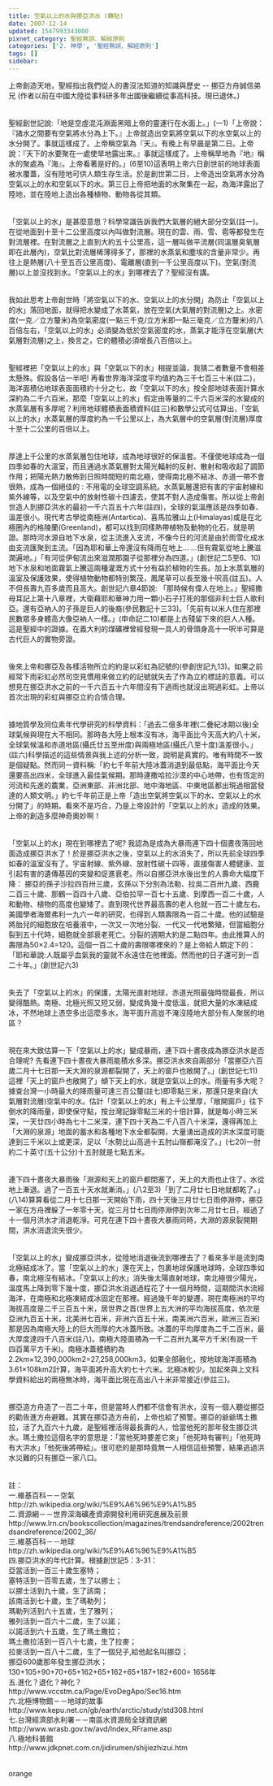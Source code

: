 ```yaml
---
title: 空氣以上的水與挪亞洪水 (轉貼)
date: 2007-12-14
updated: 1547993343000
pixnet_category: 聖經無誤、解經原則
categories: ['2. 神學', '聖經無誤、解經原則']
tags: []
sidebar: 
---
```


<p>上帝創造天地，聖經指出我們從人的書沒法知道的知識與歷史  --  挪亞方舟<!--more-->誠信弟兄 (作者以前在中國大陸從事科研多年出國後繼續從事高科技。現已退休。) <br/><br/><br/>聖經創世記說:「地是空虛混沌淵面黑暗上帝的靈運行在水面上。」(一1)「上帝說：『諸水之間要有空氣將水分為上下。』上帝就造出空氣將空氣以下的水空氣以上的水分開了。事就這樣成了。上帝稱空氣為『天』。有晚上有早晨是第二日。上帝說：『天下的水要聚在一處使旱地露出來。』事就這樣成了。上帝稱旱地為『地』稱水的聚處為『海』。上帝看著是好的。」(6至10)這表明上帝六日創世前的地球表面被水覆蓋，沒有陸地可供人類生存生活。於是創世第二日，上帝造出空氣將水分為空氣以上的水和空氣以下的水。第三日上帝把地面的水聚集在一起，為海洋露出了陸地，並在陸地上造出各種植物、動物各從其類。<br/><br/><br/>「空氣以上的水」是甚麼意思？科學常識告訴我們大氣層的絕大部分空氣(註一)。在從地面到十至十二公里高度以內叫做對流層。現在的雲、雨、雪、雹等都發生在對流層裡。在對流層之上直到大約五十公里高，這一層叫做平流層(同溫層臭氧層即在此層內)，空氣比對流層稀薄得多了，那裡的水蒸氣和塵埃的含量非常少。再往上是熱層(八十至五百公里高度)、電離層(直到一千公里高度以下)。空氣(對流層)以上並沒找到水。「空氣以上的水」到哪裡去了？聖經沒有講。<br/><br/><br/>我如此思考上帝創世時「將空氣以下的水、空氣以上的水分開」為防止「空氣以上的水」落回地面，就得把水變成了水蒸氣，放在空氣(大氣層的對流層)之上。水密度(一克／立方釐米)為空氣密度(一點三千克/立方米即一點三毫克／立方釐米)的八百倍左右，「空氣以上的水」必須變為低於空氣密度的水，蒸氣才能浮在空氣層(大氣層對流層)之上，換言之，它的體積必須增長八百倍以上。<br/><br/><br/>聖經裡把「空氣以上的水」與「空氣以下的水」相提並論，我猜二者數量不會相差太懸殊。假設各佔一半吧!  再看世界海洋深度平均值約為三千七百三十米(註二)，海洋面積佔地球表面面積約十分之七，故「空氣以下的水」按全部地球表面計算水深約為二千六百米。那麼「空氣以上的水」假定由等量的二千六百米深的水變成的水蒸氣層有多厚呢？利用地球體積表面積資料(註三)和數學公式可估算出，「空氣以上的水」水蒸氣層的厚度約為一千公里以上，為大氣層中的空氣層(對流層)厚度十至十二公里的百倍以上。<br/><br/><br/>厚達上千公里的水蒸氣層包住地球，成為地球很好的保溫套。不僅使地球成為一個四季如春的大溫室，而且通過水蒸氣層對太陽光輻射的反射、散射和吸收起了調節作用；把陽光熱力散佈到日照時間短的南北極，使得南北極不結冰、赤道一帶不會很熱，成為一個絕佳的 : 不用電的全球空調系統。水蒸氣層還把有害的宇宙射線和紫外線等，以及空氣中的放射性碳十四濾去，使其不對人造成傷害。所以從上帝創世造人到挪亞洪水的最初一千六百五十六年(註四)，全球的氣溫應該是四季如春、溫差很小。現代考古學從南極洲(Antartica)、喜馬拉雅山上(Himalayas)或是在北極圈內的格陵蘭(Greenland)，都可以找到同樣熱帶植物及動物的化石，就是明證。那時河水源自地下水泉，從主流進入支流，不像今日的河流是由於雨雪化成水由支流匯聚到主流。「因為耶和華上帝還沒有降雨在地上... ...但有霧氣從地上騰滋潤遍地。」「有河從伊甸流出來滋潤那園子從那裡分為四道。」(創世記二5至6、10)地下水泉和地面霧氣上騰這兩種灌溉方式十分有益於植物的生長。加上水蒸氣層的溫室及保護效果，使得植物動物都特別繁茂，鳳尾草可以長至幾十呎高(註五)。人不但長壽九百多歲而且高大。創世記六章4節說: 「那時候有偉人在地上。」聖經撒母耳記上第十八章裡，大衛藉耶和華神力用一顆小石子打死的那個非利士巨人歌利亞。還有亞衲人的子孫是巨人的後裔(參民數記十三33)。「先前有以米人住在那裡民數眾多身體高大像亞衲人一樣。」(申命記二10)都是上古殘留下來的巨人人種。這是聖經中的證據。在義大利的煤礦裡曾經發現一具人的骨頭身高十一呎半可算是古代巨人的實物旁證。<br/><br/><br/>後來上帝和挪亞及各樣活物所立的約是以彩虹為記號的(參創世記九13)。如果之前經常下雨彩虹必然司空見慣用來做立約的記號就失去了作為立約標誌的意義。可以想見在挪亞洪水之前的一千六百五十六年間沒有下過雨也就沒出現過彩虹。上帝以首次出現的彩虹與挪亞立約合情合理。<br/><br/><br/>據地質學及同位素年代學研究的科學資料：「過去二億多年裡(二疊紀冰期以後)全球氣候與現在大不相同。那時各大陸上根本沒有冰，海平面比今天高大約八十米，全球氣候溫和赤道地區(攝氏廿五至卅度)與兩極地區(攝氏八至十度)溫差很小。」(註六)科學描述的這些情景與我上述的分析一致，說明是真實的。唯有時間不一致是個疑點。然而同一資料稱:「約七千年前大陸冰蓋消退到最低點，海平面比今天還要高出四米，全球進入最佳氣候期。那時連撒哈拉沙漠的中心地帶，也有恆定的河流和先進的農業，亞洲東部、非洲北部、地中海地區、中東地區都出現過相當發達的人類文明。」約七千年前正是上帝「造出空氣將空氣以下的水、空氣以上的水分開了」的時期。看來不是巧合，乃是上帝設計的「空氣以上的水」造成的效果。上帝的創造多麼神奇奧妙啊！<br/><br/><br/>「空氣以上的水」現在到哪裡去了呢? 我認為是成為大暴雨連下四十個晝夜落回地面造成挪亞洪水了！於是挪亞洪水之後，空氣以上的水消失了，所以先前全球四季如春的溫室沒有了。宇宙射線、紫外線、放射性碳十四等，直接傷害人體健康、並引起有害的遺傳基因的突變和促進衰老。所以自挪亞洪水後出生的人壽命大幅度下降： 挪亞的孫子沙拉四百卅三歲，玄孫以下分別為法勒、拉吳二百卅九歲、西鹿二百三十歲、那鶴一百四十八歲、亞伯拉罕一百七十五歲、到摩西一百二十歲，人和動物、植物的高度也變矮了。直到現代世界最高壽的老人也就一百二十歲左右。美國學者海爾弗利一九六一年的研究，也得到人類壽限為一百二十歲。他的試驗是將胎兒的細胞放在培養液中，一次又一次地分裂、一代又一代地繁殖，但當細胞分裂到五十代時，細胞就全部衰老死亡。分裂的週期大約是二點四年。由此推算人的壽限為50×2.4=120。這個一百二十歲的壽限哪裡來的？是上帝給人類定下的：「耶和華說:人既屬乎血氣我的靈就不永遠住在他裡面。然而他的日子還可到一百二十年。」(創世記六3)<br/><br/><br/>失去了「空氣以上的水」的保護，太陽光直射地球，赤道光照最強時間最長，所以變得酷熱。南極、北極光照又短又弱，變成負幾十度低溫，就把大量的水凍結成冰，不然地球上憑空多出這麼多水，海平面升高豈不淹沒陸地大部分有人聚居的地區？<br/><br/><br/>現在來大致估算一下「空氣以上的水」變成暴雨，連下四十晝夜成為挪亞洪水是否合理呢? 先看連下四十晝夜大暴雨能積水多深。挪亞洪水來自兩部分「當挪亞六百歲二月十七日那一天大淵的泉源都裂開了，天上的窗戶也敞開了。」(創世記七11) 這裡「天上的窗戶也敞開了」傾下天上的水，就是空氣以上的水。雨量有多大呢？據查台灣一小時最大的降雨量可達三百公釐(註七)即零點三米，那還只是來自(大氣層對流層)空氣中的水。估計「空氣以上的水」有上千公里厚，「敞開窗戶」往下倒水的降雨量，即使保守點，按台灣記錄零點三米的十倍計算，就是每小時三米深，一天廿四小時為七十二米深，連下四十天為二千八百八十米深，還得再加上「大淵的泉源」地面的蓄水和各種地下水全都裂開，大量湧出造成的洪水深度可能達到三千米以上或更深，足以「水勢比山高過十五肘山嶺都淹沒了。」(七20)一肘約二十英寸(五十公分)十五肘就是七點五米。<br/><br/><br/>連下四十晝夜大暴雨後「淵源和天上的窗戶都閉塞了，天上的大雨也止住了。水從地上漸退。過了一百五十天水就漸消。」(八2至3)「到了二月廿七日地就都乾了。」(八14)算算看從二月十七日那一天開始下雨，四十天後三月廿七日雨停淵停，挪亞一家在方舟裡躲了一年零十天，從三月廿七日雨停淵停到次年二月廿七日，經過了十一個月洪水才消退乾淨。可見在連下四十晝夜大暴雨同時，大淵的源泉裂開期間，洪水消退流失很少。<br/><br/><br/>「空氣以上的水」變成挪亞洪水，從陸地消退後流到哪裡去了？看來多半是流到南北極結成冰了。當「空氣以上的水」還在天上，包裹地球保護地球時，全球四季如春，南北極沒有結冰。「空氣以上的水」消失後太陽直射地球，南北極很少陽光，溫度馬上降到零下幾十度，挪亞洪水消退過程花了十一個月時間，這期間洪水流經海洋，在南極和北極凍結成冰固定在那裡。經過幾千年的變遷，現在南極洲的平均海拔高度是二千三百五十米，居世界之首(世界上五大洲的平均海拔高度，依次是亞洲九百五十米，北美洲七百米，非洲六百五十米，南美洲六百米，歐洲三百米) 那是因為南極大陸上的巨大而厚的大冰蓋所致。冰蓋的平均厚度為二千二百米，最大厚度達四千八百米(註八)。南極大陸面積為一千二百卅九萬平方千米(有說一千四百萬平方千米)。南極冰蓋體積約為2.2km×12,390,000km2=27,258,000km3，如果全部融化，按地球海洋面積為3.61×108km2計算，海平面將升高大約七十六米。北極冰較少。加起來與上文科學資料給出的兩極無冰時，海平面比現在高出八十米非常接近(參註三)。<br/><br/><br/>挪亞造方舟造了一百二十年，但是當時人們都不信會有洪水，沒有一個人聽從挪亞的勸告進方舟避難。其實在挪亞造方舟前，上帝也給了預警。挪亞的爺爺瑪土撒拉，活了九百六十九歲，是聖經裡活得最長壽的人，恰當他死的那年發生挪亞洪水。瑪土撒拉這個名字的意思是：「當他死時要差它來」「他死時有審判」「他死時有大洪水」「他死後將帶給」。很可悲的是那時竟無一人相信這些預警，結果逃過洪水災難的只有挪亞一家八口。<br/><br/><br/>註：<br/>一.維基百科－－空氣 <br/>http://zh.wikipedia.org/wiki/%E9%A6%96%E9%A1%B5 <br/>二.資源網－－世界深海礦產資源開發利用研究進展及前景 http://www.lrn.cn/bookscollection/magazines/trendsandreference/2002trendsandreference/2002_36/<br/>三.維基百科－－地球 <br/>http://zh.wikipedia.org/wiki/%E9%A6%96%E9%A1%B5<br/>四.挪亞洪水的年代計算。根據創世記5：3-31：<br/>     亞當活到一百三十歲生塞特；<br/>     塞特活到一百零五歲，生了以挪士；<br/>     以挪士活到九十歲，生了該南；<br/>     該南活到七十歲，生了瑪勒列；<br/>     瑪勒列活到六十五歲，生了雅列；<br/>     雅列活到一百六十二歲，生了以諾；<br/>     以諾活到六十五歲，生了瑪土撒拉；<br/>     瑪土撒拉活到一百八十七歲，生了拉麥；<br/>     拉麥活到一百八十二歲，生了一個兒子,給他起名叫挪亞；<br/>     挪亞600歲那年發生挪亞洪水；<br/>     130+105+90+70+65+162+65+162+65+187+182+600= 1656年<br/>五.進化？退化？神化？<br/>http://www.vccstm.ca/Page/EvoDegApo/Sec16.htm<br/>六.北極博物館－－地球的故事<br/>http://www.kepu.net.cn/gb/earth/arctic/study/std308.html<br/>七.台灣經濟部水利署－－南區水資源局全球資訊網 <br/>http://www.wrasb.gov.tw/avd/Index_RFrame.asp<br/>八.極地科普館<br/>http://www.jdkpnet.com.cn/jidirumen/shijiezhizui.htm<br/><br/><br/>orange<br/><br/></p><p> </p><br/><br/>